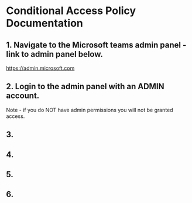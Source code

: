 # Conditional Access Policy Documentation

## 1. Navigate to the Microsoft teams admin panel - link to admin panel below.

https://admin.microsoft.com

## 2. Login to the admin panel with an ADMIN account.

Note - if you do NOT have admin permissions you will not be granted access.

## 3. 

## 4. 

## 5. 

## 6. 
